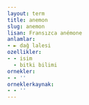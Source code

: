 ```yaml
---
layout: term
title: anemon
slug: anemon
lisan: Fransızca anémone
anlamlar:
- ► dağ lalesi
ozellikler:
- - isim
  - bitki bilimi
ornekler:
- - ''
orneklerkaynak:
- - ''
---
```

